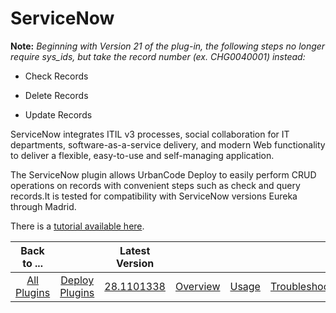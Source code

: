 
ServiceNow
==========

**Note:** *Beginning with Version 21 of the plug-in, the following steps no longer require sys\_ids, but take the record number (ex. CHG0040001) instead:*


- Check Records

- Delete Records

- Update Records


ServiceNow integrates ITIL v3 processes, social collaboration for IT departments, software-as-a-service delivery, and modern Web functionality to deliver a flexible, easy-to-use and self-managing application.

The ServiceNow plugin allows UrbanCode Deploy to easily perform CRUD operations on records with convenient steps such as check and query records.It is tested for compatibility with ServiceNow versions Eureka through Madrid.

There is a [tutorial available here](https://developer.ibm.com/urbancode/2017/08/31/orchestrating-deployments-servicenow-urbancode-deploy/).


|Back to ...||Latest Version||||||
| :---: | :---: | :---: | :---: | :---: | :---: | :---: | :---: |
|[All Plugins](../../index.md)|[Deploy Plugins](../README.md)|[28.1101338](https://raw.githubusercontent.com/UrbanCode/IBM-UCD-PLUGINS/main/files/ServiceNow/ServiceNow-28.1101338.zip)|[Overview](overview.md)|[Usage](usage.md)|[Troubleshooting](troubleshooting.md)|[Steps](steps.md)|[Downloads](downloads.md)|

